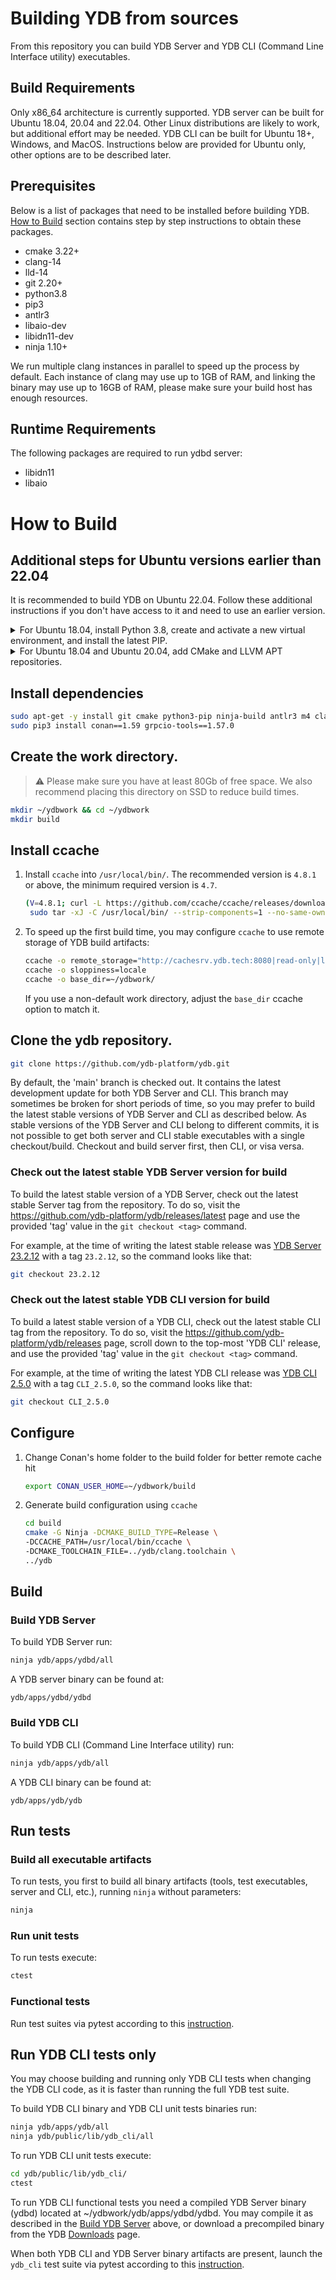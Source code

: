 # Building YDB from sources

From this repository you can build YDB Server and YDB CLI (Command Line Interface utility) executables.

## Build Requirements

Only x86_64 architecture is currently supported.
YDB server can be built for Ubuntu 18.04, 20.04 and 22.04. Other Linux distributions are likely to work, but additional effort may be needed.
YDB CLI can be built for Ubuntu 18+, Windows, and MacOS. Instructions below are provided for Ubuntu only, other options are to be described later.

## Prerequisites

Below is a list of packages that need to be installed before building YDB. [How to Build](#how-to-build) section contains step by step instructions to obtain these packages.

 - cmake 3.22+
 - clang-14
 - lld-14
 - git 2.20+
 - python3.8
 - pip3
 - antlr3
 - libaio-dev
 - libidn11-dev
 - ninja 1.10+

We run multiple clang instances in parallel to speed up the process by default. Each instance of clang may use up to 1GB of RAM, and linking the binary may use up to 16GB of RAM, please make sure your build host has enough resources.

## Runtime Requirements
 The following packages are required to run ydbd server:

 - libidn11
 - libaio

# How to Build

## Additional steps for Ubuntu versions earlier than 22.04

It is recommended to build YDB on Ubuntu 22.04. Follow these additional instructions if you don't have access to it and need to use an earlier version.

<details>
   <summary>For Ubuntu 18.04, install Python 3.8, create and activate a new virtual environment, and install the latest PIP.</summary>

   ```bash
   apt-get install python3.8 python3.8-venv python3-venv
   python3.8 -m venv ~/ydbwork/ve
   source ~/ydbwork/ve/bin/activate
   pip install -U pip
   ```
</details>

<details>
   <summary>For Ubuntu 18.04 and Ubuntu 20.04, add CMake and LLVM APT repositories.</summary>

   ```bash
   wget -O - https://apt.kitware.com/keys/kitware-archive-latest.asc | sudo apt-key add -
   echo "deb http://apt.kitware.com/ubuntu/ $(lsb_release -cs) main" | sudo tee /etc/apt/sources.list.d/kitware.list >/dev/null
   
   wget -O - https://apt.llvm.org/llvm-snapshot.gpg.key | sudo apt-key add -
   echo "deb http://apt.llvm.org/$(lsb_release -cs)/ llvm-toolchain-$(lsb_release -cs)-14 main" | sudo tee /etc/apt/sources.list.d/llvm.list >/dev/null
   
   sudo apt-get update
   
   ```

</details>

## Install dependencies

```bash
sudo apt-get -y install git cmake python3-pip ninja-build antlr3 m4 clang-14 lld-14 libidn11-dev libaio1 libaio-dev llvm-14
sudo pip3 install conan==1.59 grpcio-tools==1.57.0

```

## Create the work directory. 
> :warning: Please make sure you have at least 80Gb of free space. We also recommend placing this directory on SSD to reduce build times.

```bash
mkdir ~/ydbwork && cd ~/ydbwork
mkdir build
```

## Install ccache

1. Install `ccache` into `/usr/local/bin/`. The recommended version is `4.8.1` or above, the minimum required version is `4.7`.
    ```bash
    (V=4.8.1; curl -L https://github.com/ccache/ccache/releases/download/v${V}/ccache-${V}-linux-x86_64.tar.xz | \
     sudo tar -xJ -C /usr/local/bin/ --strip-components=1 --no-same-owner ccache-${V}-linux-x86_64/ccache)
    ```

2. To speed up the first build time, you may configure `ccache` to use remote storage of YDB build artifacts:
    ```bash
    ccache -o remote_storage="http://cachesrv.ydb.tech:8080|read-only|layout=bazel"
    ccache -o sloppiness=locale 
    ccache -o base_dir=~/ydbwork/
    ```
   If you use a non-default work directory, adjust the `base_dir` ccache option to match it.

## Clone the ydb repository.

```bash
git clone https://github.com/ydb-platform/ydb.git
```

By default, the 'main' branch is checked out. It contains the latest development update for both YDB Server and CLI. This branch may sometimes be broken for short periods of time, so you may prefer to build the latest stable versions of YDB Server and CLI as described below. As stable versions of the YDB Server and CLI belong to different commits, it is not possible to get both server and CLI stable executables with a single checkout/build. Checkout and build server first, then CLI, or visa versa.

### Check out the latest stable YDB Server version for build

To build the latest stable version of a YDB Server, check out the latest stable Server tag from the repository. To do so, visit the https://github.com/ydb-platform/ydb/releases/latest page and use the provided 'tag' value in the `git checkout <tag>` command.

For example, at the time of writing the latest stable release was [YDB Server 23.2.12](https://github.com/ydb-platform/ydb/releases/tag/23.2.12) with a tag `23.2.12`, so the command looks like that:

```bash
git checkout 23.2.12
```

### Check out the latest stable YDB CLI version for build

To build a latest stable version of a YDB CLI, check out the latest stable CLI tag from the repository. To do so, visit the https://github.com/ydb-platform/ydb/releases page, scroll down to the top-most 'YDB CLI' release, and use the provided 'tag' value in the `git checkout <tag>` command.

For example, at the time of writing the latest YDB CLI release was [YDB CLI 2.5.0](https://github.com/ydb-platform/ydb/releases/tag/CLI_2.5.0) with a tag `CLI_2.5.0`, so the command looks like that:

```bash
git checkout CLI_2.5.0
```

## Configure

1. Change Conan's home folder to the build folder for better remote cache hit 
    ```bash
    export CONAN_USER_HOME=~/ydbwork/build
    ```

2. Generate build configuration using `ccache`
    ```bash
    cd build
    cmake -G Ninja -DCMAKE_BUILD_TYPE=Release \
    -DCCACHE_PATH=/usr/local/bin/ccache \
    -DCMAKE_TOOLCHAIN_FILE=../ydb/clang.toolchain \
    ../ydb  
    ```

## Build 

### Build YDB Server

To build YDB Server run:
```bash
ninja ydb/apps/ydbd/all
```

A YDB server binary can be found at:
```
ydb/apps/ydbd/ydbd
```

### Build YDB CLI

To build YDB CLI (Command Line Interface utility) run:
```bash
ninja ydb/apps/ydb/all
```

A YDB CLI binary can be found at:
```
ydb/apps/ydb/ydb
```

## Run tests

### Build all executable artifacts

To run tests, you first to build all binary artifacts (tools, test executables, server and CLI, etc.), running `ninja` without parameters:
```bash
ninja
```

### Run unit tests

To run tests execute:
```bash
ctest
```

### Functional tests

Run test suites via pytest according to this [instruction](ydb/tests/functional/README.md).

## Run YDB CLI tests only

You may choose building and running only YDB CLI tests when changing the YDB CLI code, as it is faster than running the full YDB test suite.

To build YDB CLI binary and YDB CLI unit tests binaries run:
```bash
ninja ydb/apps/ydb/all
ninja ydb/public/lib/ydb_cli/all
```

To run YDB CLI unit tests execute:
```bash
cd ydb/public/lib/ydb_cli/
ctest
```

To run YDB CLI functional tests you need a compiled YDB Server binary (ydbd) located at ~/ydbwork/ydb/apps/ydbd/ydbd. You may compile it as described in the [Build YDB Server](#build-ydb-server) above, or download a precompiled binary from the YDB [Downloads](https://ydb.tech/en/docs/downloads/#ydb-server) page.

When both YDB CLI and YDB Server binary artifacts are present, launch the `ydb_cli` test suite via pytest according to this [instruction](ydb/tests/functional/README.md).
